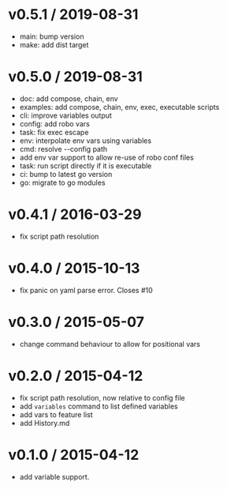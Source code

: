 
v0.5.1 / 2019-08-31
===================

  * main: bump version
  * make: add dist target

v0.5.0 / 2019-08-31
===================

  * doc: add compose, chain, env
  * examples: add compose, chain, env, exec, executable scripts
  * cli: improve variables output
  * config: add robo vars
  * task: fix exec escape
  * env: interpolate env vars using variables
  * cmd: resolve --config path
  * add env var support to allow re-use of robo conf files
  * task: run script directly if it is executable
  * ci: bump to latest go version
  * go: migrate to go modules

v0.4.1 / 2016-03-29
===================

  * fix script path resolution

v0.4.0 / 2015-10-13
===================

  * fix panic on yaml parse error. Closes #10

v0.3.0 / 2015-05-07
===================

  * change command behaviour to allow for positional vars

v0.2.0 / 2015-04-12
===================

  * fix script path resolution, now relative to config file
  * add `variables` command to list defined variables
  * add vars to feature list
  * add History.md

v0.1.0 / 2015-04-12
===================

  * add variable support.
